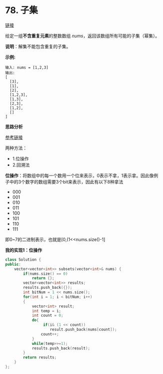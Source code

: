 # 78. 子集

[链接](https://leetcode-cn.com/problems/subsets/description/)

给定一组**不含重复元素**的整数数组 *nums*，返回该数组所有可能的子集（幂集）。

**说明**：解集不能包含重复的子集。

**示例:**

```
输入: nums = [1,2,3]
输出:
[
  [3],
  [1],
  [2],
  [1,2,3],
  [1,3],
  [2,3],
  [1,2],
  []
]
```

**思路分析**

[参考链接](https://blog.csdn.net/u012501459/article/details/46777141)

两种方法：

- 1.位操作
- 2.回溯法

**位操作**：将数组中的每一个数用一个位来表示，0表示不拿，1表示拿。因此像例子中的3个数字的数组需要3个bit来表示，因此有以下8种拿法

- 000
- 001
- 010
- 011
- 100
- 101
- 110
- 111

即0~7的二进制表示，也就是[0,(1<<nums.size()-1]

**我的实现1：位操作**

```c++
class Solution {
public:
    vector<vector<int>> subsets(vector<int>& nums) {
        if(nums.size() == 0)
            return {};
        vector<vector<int>> results;
        results.push_back({});
        int bitNum = 1 << nums.size();
        for(int i = 1; i < bitNum; i++)
        {
            vector<int> result;
            int temp = i;
            int count = 0;
            do{
                 if(i& (1 << count))
                    result.push_back(nums[count]);
                count++;
            }
            while(temp>>=1);
            results.push_back(result);
        }
        return results;
    }
};
```

